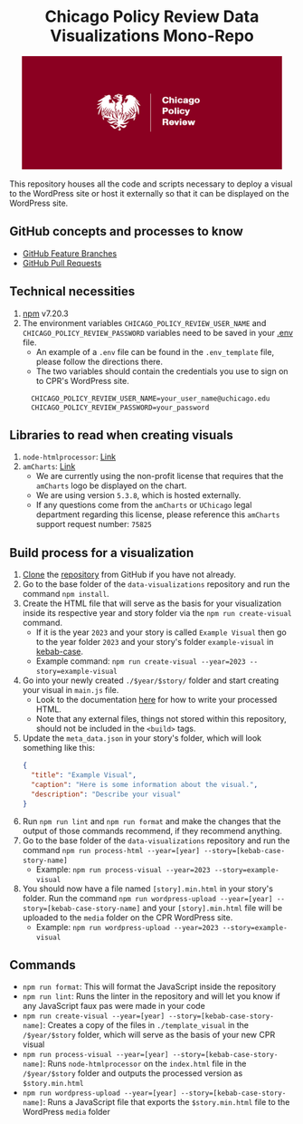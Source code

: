 <h1 align="center">Chicago Policy Review Data Visualizations Mono-Repo</h1>
<p align="center">
    <img src="./misc/logo.jpg" height="200" title="Chicago Policy Review Logo" alt="Chicago Policy Review Logo"/>
</p>

This repository houses all the code and scripts necessary to deploy a visual to the WordPress site or host it externally so that it can be displayed on the WordPress site.

## GitHub concepts and processes to know
- [GitHub Feature Branches](https://www.atlassian.com/git/tutorials/comparing-workflows/feature-branch-workflow)
- [GitHub Pull Requests](https://www.atlassian.com/git/tutorials/making-a-pull-request)

## Technical necessities
1. [npm](https://www.npmjs.com/) v7.20.3
2. The environment variables `CHICAGO_POLICY_REVIEW_USER_NAME` and `CHICAGO_POLICY_REVIEW_PASSWORD` variables need to be saved in your [.env](https://www.codementor.io/@parthibakumarmurugesan/what-is-env-how-to-set-up-and-run-a-env-file-in-node-1pnyxw9yxj) file.
    - An example of a `.env` file can be found in the `.env_template` file, please follow the directions there.
    - The two variables should contain the credentials you use to sign on to CPR's WordPress site.
   ```
     CHICAGO_POLICY_REVIEW_USER_NAME=your_user_name@uchicago.edu
     CHICAGO_POLICY_REVIEW_PASSWORD=your_password
     ```

## Libraries to read when creating visuals
1. `node-htmlprocessor`: [Link](https://github.com/dciccale/node-htmlprocessor)
2. `amCharts`: [Link](https://www.amcharts.com/)
    - We are currently using the non-profit license that requires that the `amCharts` logo be displayed on the chart.
    - We are using version `5.3.8`, which is hosted externally.
    - If any questions come from the `amCharts` or `UChicago` legal department regarding this license, please reference this `amCharts` support request number: `75825`

## Build process for a visualization
1. [Clone](https://docs.github.com/en/repositories/creating-and-managing-repositories/cloning-a-repository) the [repository](https://github.com/chicago-policy-review/data-visualizations) from GitHub if you have not already.
2. Go to the base folder of the `data-visualizations` repository and run the command `npm install`.
3. Create the HTML file that will serve as the basis for your visualization inside its respective year and story folder via the `npm run create-visual` command.
    - If it is the year `2023` and your story is called `Example Visual` then go to the year folder `2023` and your story's folder `example-visual` in [kebab-case](https://www.freecodecamp.org/news/programming-naming-conventions-explained#what-is-kebab-case).
    - Example command: `npm run create-visual --year=2023 --story=example-visual`
4. Go into your newly created `./$year/$story/` folder and start creating your visual in `main.js` file.
    - Look to the documentation [here](https://github.com/dciccale/grunt-processhtml#readme) for how to write your processed HTML.
    - Note that any external files, things not stored within this repository, should not be included in the `<build>` tags.
5. Update the `meta_data.json` in your story's folder, which will look something like this:
   ```json
   {
     "title": "Example Visual",
     "caption": "Here is some information about the visual.",
     "description": "Describe your visual"
   }
   ```
6. Run `npm run lint` and `npm run format` and make the changes that the output of those commands recommend, if they recommend anything.
7. Go to the base folder of the `data-visualizations` repository and run the command `npm run process-html --year=[year] --story=[kebab-case-story-name]`
    - Example: `npm run process-visual --year=2023 --story=example-visual`
8. You should now have a file named `[story].min.html` in your story's folder. Run the command `npm run wordpress-upload --year=[year] --story=[kebab-case-story-name]` and your `[story].min.html` file will be uploaded to the `media` folder on the CPR WordPress site.
    - Example: `npm run wordpress-upload --year=2023 --story=example-visual`

## Commands
- `npm run format`: This will format the JavaScript inside the repository
- `npm run lint`: Runs the linter in the repository and will let you know if any JavaScript faux pas were made in your code
- `npm run create-visual --year=[year] --story=[kebab-case-story-name]`: Creates a copy of the files in `./template_visual` in the `/$year/$story` folder, which will serve as the basis of your new CPR visual
- `npm run process-visual --year=[year] --story=[kebab-case-story-name]`: Runs `node-htmlprocessor` on the `index.html` file in the `/$year/$story` folder and outputs the processed version as `$story.min.html`
- `npm run wordpress-upload --year=[year] --story=[kebab-case-story-name]`: Runs a JavaScript file that exports the `$story.min.html` file to the WordPress `media` folder 

